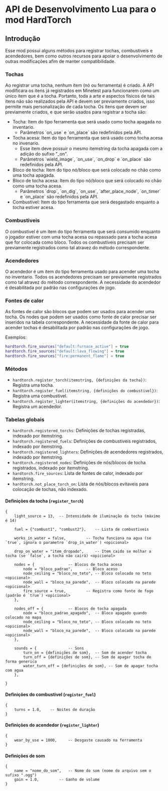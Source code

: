 API de Desenvolvimento Lua para o mod HardTorch
===============================================

Introdução
----------
Esse mod possui alguns métodos para registrar tochas, combustiveis e acendedores, bem como outros 
recursos para apoiar o desenvolvimento de outras modificações afim de manter compatibilidade.

### Tochas
Ao registrar uma tocha, nenhum item (nó ou ferramenta) é criado. A API modificara os itens já 
registrados em Minetest para funcionarem como um único item que é a tocha. Portanto, toda a 
arte e aspectos físicos de tais itens não são realizados pela API e devem ser previamente criados, 
isso permite mais personalização de cada tocha. 
Os itens que devem ser previamente criados, e que serão usados para registrar a tocha são:

* Tocha: Item do tipo ferramenta que será usado como tocha apagada no inventario.
  * Parâmetros ´on_use´ e ´on_place´ são redefinidos pela API.
* Tocha acesa: Item do tipo ferramenta que será usado como tocha acesa no invenario.
  * Esse item deve possuir o mesmo itemstring da tocha apagada com a adição do sufixo "_on".
  * Parâmetros ´wield_image´, ´on_use´, ´on_drop´ e ´on_place´ são redefinidos pela API.
* Bloco de tocha: Item do tipo nó/bloco que será colocado no chão como uma tocha apagada.
* Bloco de tocha acesa: Item do tipo nó/bloco que será colocado no chão como uma tocha acesa.
  * Parâmetros ´drop´, ´on_dig´, ´on_use´, ´after_place_node´, ´on_timer´ e ´on_place´ são redefinidos pela API.
* Combustivel: Item do tipo ferramenta que será desgastado enquanto a tocha estiver acesa.

### Combustiveis
O combustivel é um item do tipo ferramenta que será consumido enquanto o jogador estiver com uma 
tocha acesa ou repassado para a tocha acesa que for colocada como bloco. Todos os combustiveis 
precisam ser previamente registrados como tal atravez do método correspondente.

### Acendedores
O acendedor é um item do tipo ferramenta usado para acender uma tocha no inventario. Todos os 
acendedores precisam ser previamente registrados como tal atravez do método correspondente. 
A necessidade do acendedor é desabilitada por padrão nas configurações de jogo.

### Fontes de calor
As fontes de calor são blocos que podem ser usados para acender uma tocha. Os nodes que podem ser 
usados como fonte de calor precisar ser inseridos na tabela correspondente.
A necessidade da fonte de calor para acender tochas é desabilitada por padrão nas configurações de jogo.

Exemplos:
```lua
hardtorch.fire_sources["default:furnace_active"] = true
hardtorch.fire_sources["default:lava_flowing"] = true
hardtorch.fire_sources["fire:permanent_flame"] = true
```

### Métodos
* `hardtorch.register_torch(itemstring, {definições da tocha})`: Registra uma tocha.
* `hardtorch.register_fuel(itemstring, {definições do combustivel})`: Registra uma combustivel.
* `hardtorch.register_lighter(itemstring, {definições do acendedor})`: Registra um acendedor.

### Tabelas globais
* `hardtorch.registered_torchs`: Definições de tochas registradas, indexado por itemstring.
* `hardtorch.registered_fuels`: Definições de combustiveis registrados, indexado por itemstring.
* `hardtorch.registered_lighters`: Definições de acendedores registrados, indexado por itemstring.
* `hardtorch.registered_nodes`: Definições de nós/blocos de tocha registrados, indexado por itemstring.
* `hardtorch.fire_sources`: Lista de fontes de calor, indexado por itemstring.
* `hardtorch.not_place_torch_on`: Lista de nós/blocos evitaveis para colocação de tochas, não indexado.

#### Definições da tocha (`register_torch`)

    {
        light_source = 13, 	-- Intensidade de iluminação da tocha (máximo é 14)
        
        fuel = {"combust1", "combust2"}, 	-- Lista de combustiveis
        
        works_in_water = false, 		-- Tocha funciona na agua (se `true`, ignora o parametro `drop_in_water`) <opicional>
        
        drop_on_water = "item_dropado", 	-- Item caido se molhar a tocha (se `false`, a tocha não cairá) <opicional>
        
        nodes = { 				-- Blocos de tocha acesa
            node = "bloco_padrao", 		-- Bloco aceso
            node_ceiling = "bloco_no_teto", -- Bloco colocado no teto <opicional>
            node_wall = "bloco_na_parede", 	-- Bloco colocado na parede <opicional>
            fire_source = true, 		-- Registra como fonte de fogo (padrão é `true`) <opicional>
        },
        
        nodes_off = { 			-- Blocos de tocha apagada
            node = "bloco_padrao_apagado", 	-- Bloco apagado quando colocado no mapa
            node_ceiling = "bloco_no_teto", -- Bloco colocado no teto <opicional>
            node_wall = "bloco_na_parede", 	-- Bloco colocado na parede <opicional>
        },
        
        sounds = { 				-- Sons
            turn_on = {definições de som}, 	-- Som de acender tocha
            turn_off = {definições de som}, -- Som de apagar tocha de forma generica
            water_turn_off = {definições de som}, -- Som de apagar tocha com agua
        },
        
    }

#### Definições do combustivel (`register_fuel`)

    {
        turns = 1.0, 	-- Noites de duração
    }

#### Definições do acendedor (`register_lighter`)

    {
        wear_by_use = 1000, 	-- Desgaste causado na ferramenta
    }

#### Definições de som

    {
        name = "nome_do_som", 	-- Nome do som (nome do arquivo sem o sufixo ".ogg")
        gain = 1.0, 		-- Ganho de volume
    }




